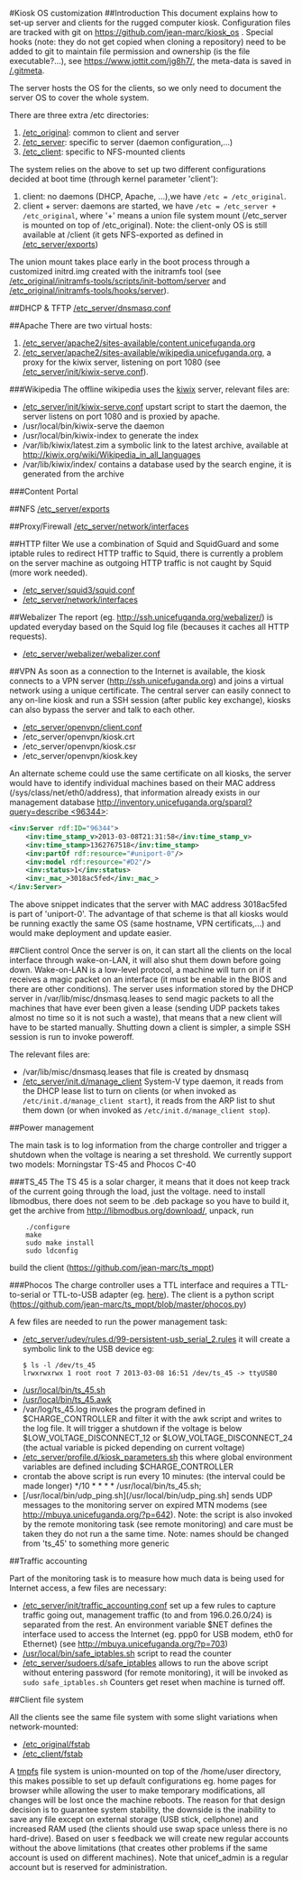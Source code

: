 #Kiosk OS customization 
##Introduction
This document explains how to set-up server and clients for the rugged computer kiosk.
Configuration files are tracked with git on https://github.com/jean-marc/kiosk_os . Special hooks (note: they do not get copied when cloning a repository) need to be added to git to maintain file permission and ownership (is the file executable?...), see https://www.jottit.com/jg8h7/, the meta-data is saved in [/.gitmeta](/.gitmeta). 

The server hosts the OS for the clients, so we only need to document the server OS to cover the whole system.

There are three extra /etc directories:

1. [/etc_original](/etc_original): common to client and server
2. [/etc_server](/etc_server): specific to server (daemon configuration,...) 
3. [/etc_client](/etc_client): specific to NFS-mounted clients

The system relies on the above to set up two different configurations decided at boot time (through kernel parameter 'client'):

1. client: no daemons (DHCP, Apache, ...),we  have ```/etc = /etc_original```.
2. client + server: daemons are started, we have ```/etc = /etc_server + /etc_original```, where '+' means a union file system mount (/etc_server is mounted on top of /etc_original). Note: the client-only OS is still available at /client (it gets NFS-exported as defined in [/etc_server/exports](/etc_server/exports))

The union mount takes place early in the boot process through a customized initrd.img created with the initramfs tool (see [/etc_original/initramfs-tools/scripts/init-bottom/server](/etc_original/initramfs-tools/scripts/init-bottom/server) and [/etc_original/initramfs-tools/hooks/server](/etc_original/initramfs-tools/hooks/server)).

##DHCP & TFTP
[/etc_server/dnsmasq.conf](/etc_server/dnsmasq.conf)

##Apache
There are two virtual hosts:

1. [/etc_server/apache2/sites-available/content.unicefuganda.org](/etc_server/apache2/sites-available/content.unicefuganda.org)
2. [/etc_server/apache2/sites-available/wikipedia.unicefuganda.org](/etc_server/apache2/sites-available/wikipedia.unicefuganda.org), a proxy for the kiwix server, listening on port 1080 (see [/etc_server/init/kiwix-serve.conf](/etc_server/init/kiwix-serve.conf)).

###Wikipedia
The offline wikipedia uses the [kiwix](http://kiwix.org/wiki/Main_Page) server, relevant files are:

* [/etc_server/init/kiwix-serve.conf](/etc_server/init/kiwix-serve.conf) upstart script to start the daemon, the server listens on port 1080 and is proxied by apache.
* /usr/local/bin/kiwix-serve the daemon
* /usr/local/bin/kiwix-index to generate the index
* /var/lib/kiwix/latest.zim a symbolic link to the latest archive, available at http://kiwix.org/wiki/Wikipedia_in_all_languages
* /var/lib/kiwix/index/	 contains a database used by the search engine, it is generated from the archive

###Content Portal

##NFS
[/etc_server/exports](/etc_server/exports)

##Proxy/Firewall
[/etc_server/network/interfaces](/etc_server/network/interfaces)

##HTTP filter
We use a combination of Squid and SquidGuard and some iptable rules to redirect HTTP traffic to Squid, there is currently a problem on the server machine as outgoing HTTP traffic is not caught by Squid (more work needed). 
* [/etc_server/squid3/squid.conf](/etc_server/squid3/squid.conf)
* [/etc_server/network/interfaces](/etc_server/network/interfaces)

##Webalizer
The report (eg. http://ssh.unicefuganda.org/webalizer/) is updated everyday based on the Squid log file (becauses it caches all HTTP requests).
* [/etc_server/webalizer/webalizer.conf](/etc_server/webalizer/webalizer.conf)

##VPN
As soon as a connection to the Internet is available, the kiosk connects to a VPN server (http://ssh.unicefuganda.org) and joins a virtual network using a unique certificate. The central server can easily connect to any on-line kiosk and run a SSH session (after public key exchange), kiosks can also bypass the server and talk to each other. 

* [/etc_server/openvpn/client.conf](/etc_server/openvpn/client.conf)
* /etc_server/openvpn/kiosk.crt
* /etc_server/openvpn/kiosk.csr
* /etc_server/openvpn/kiosk.key

An alternate scheme could use the same certificate on all kiosks, the server would have to identify individual machines based on their MAC address (/sys/class/net/eth0/address), that information already exists in our management database [http://inventory.unicefuganda.org/sparql?query=describe <96344>](http://inventory.unicefuganda.org/sparql?query=describe%20%3C96344%3E ):
```xml
<inv:Server rdf:ID="96344">
	<inv:time_stamp_v>2013-03-08T21:31:58</inv:time_stamp_v>
	<inv:time_stamp>1362767518</inv:time_stamp>
	<inv:partOf rdf:resource="#uniport-0"/>
	<inv:model rdf:resource="#D2"/>
	<inv:status>1</inv:status>
	<inv:_mac_>3018ac5fed</inv:_mac_>
</inv:Server>
```
The above snippet indicates that the server with MAC address 3018ac5fed is part of 'uniport-0'. The advantage of that scheme is that all kiosks would be running exactly the same OS (same hostname, VPN certificats,...) and would make deployment and update easier.


##Client control
Once the server is on, it can start all the clients on the local interface through wake-on-LAN, it will also shut them down before going down.
Wake-on-LAN is a low-level protocol, a machine will turn on if it receives a magic packet on an interface (it must be enable in the BIOS and there are other conditions).
The server uses information stored by the DHCP server in /var/lib/misc/dnsmasq.leases to send magic packets to all the machines that have ever been given a lease (sending UDP packets takes almost no time so it is not such a waste), that means that a new client will have to be started manually.
Shutting down a client is simpler, a simple SSH session is run to invoke poweroff.

The relevant files are:
* /var/lib/misc/dnsmasq.leases that file is created by dnsmasq
* [/etc_server/init.d/manage_client](/etc_server/init.d/manage_client) System-V type daemon, it reads from the DHCP lease list to turn on clients (or when invoked as ```/etc/init.d/manage_client start```), it reads from the ARP list to shut them down (or when invoked as ```/etc/init.d/manage_client stop```).


##Power management

The main task is to log information from the charge controller and trigger a shutdown when the voltage is nearing a set threshold.
We currently support two models: Morningstar TS-45 and Phocos C-40

###TS_45
The TS 45 is a solar charger, it means that it does not keep track of the current going through the load, just the voltage. 
need to install libmodbus, there does not seem to be .deb package so you have to build it, get the archive from http://libmodbus.org/download/, unpack, run 
```
	./configure 
	make
	sudo make install
	sudo ldconfig
```
build the client (https://github.com/jean-marc/ts_mppt)

###Phocos
The charge controller uses a TTL interface and requires a TTL-to-serial or TTL-to-USB adapter (eg. [here](http://compare.ebay.com/like/251117477526?var=lv&ltyp=AllFixedPriceItemTypes&var=sbar&_lwgsi=y&cbt=y)). The client is a python script (https://github.com/jean-marc/ts_mppt/blob/master/phocos.py)

A few files are needed to run the power management task:
* [/etc_server/udev/rules.d/99-persistent-usb_serial_2.rules](/etc_server/udev/rules.d/99-persistent-usb_serial_2.rules)
	it will create a symbolic link to the USB device eg:
	```
	$ ls -l /dev/ts_45 
	lrwxrwxrwx 1 root root 7 2013-03-08 16:51 /dev/ts_45 -> ttyUSB0
	```
* [/usr/local/bin/ts_45.sh](/usr/local/bin/ts_45.sh)
* [/usr/local/bin/ts_45.awk](/usr/local/bin/ts_45.awk)
* /var/log/ts_45.log
	invokes the program defined in $CHARGE_CONTROLLER and filter it with the awk script and writes to the log file. It will trigger a shutdown if the voltage is below $LOW_VOLTAGE_DISCONNECT_12 or $LOW_VOLTAGE_DISCONNECT_24 (the actual variable is picked depending on current voltage)
* [/etc_server/profile.d/kiosk_parameters.sh](/etc_server/profile.d/kiosk_parameters.sh)
	this where global environment variables are defined including $CHARGE_CONTROLLER
* crontab
	the above script is run every 10 minutes: (the interval could be made longer)
	*/10 * * * * /usr/local/bin/ts_45.sh; 
* [/usr/local/bin/udp_ping.sh](/usr/local/bin/udp_ping.sh] sends UDP messages to the monitoring server on expired MTN modems (see http://mbuya.unicefuganda.org/?p=642).
Note: the script is also invoked by the remote monitoring task (see remote monitoring) and care must be taken they do not run a the same time.
Note: names should be changed from 'ts_45' to something more generic

##Traffic accounting

Part of the monitoring task is to measure how much data is being used for Internet access, a few files are necessary:
* [/etc_server/init/traffic_accounting.conf](/etc_server/init/traffic_accounting.conf)
	set up a few rules to capture traffic going out, management traffic (to and from 196.0.26.0/24) is separated from the rest. An environment variable $NET defines the interface used to access the Internet (eg. ppp0 for USB modem, eth0 for Ethernet) (see http://mbuya.unicefuganda.org/?p=703)
* [/usr/local/bin/safe_iptables.sh](/usr/local/bin/safe_iptables.sh)
	script to read the counter
* [/etc_server/sudoers.d/safe_iptables](/etc_server/sudoers.d/safe_iptables)
	allows to run the above script without entering password (for remote monitoring), it will be invoked as ```sudo safe_iptables.sh```
Counters get reset when machine is turned off.

##Client file system

All the clients see the same file system with some slight variations when network-mounted:

* [/etc_original/fstab](/etc_original/fstab)
* [/etc_client/fstab](/etc_client/fstab)

A [tmpfs](http://en.wikipedia.org/wiki/Tmpfs) file system is union-mounted on top of the /home/user directory, this makes possible to set up default configurations eg. home pages for browser while allowing the user to make temporary modifications, all changes will be lost once the machine reboots. The reason for that design decision is to guarantee system stability, the downside is the inability to save any file except on external storage (USB stick, cellphone) and increased RAM used (the clients should use swap space unless there is no hard-drive).
Based on user s feedback we will create new regular accounts without the above limitations (that creates other problems if the same account is used on different machines). 
Note that unicef_admin is a regular account but is reserved for administration.


